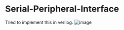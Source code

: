 # Serial-Peripheral-Interface
Tried to implement this in verilog.
![image](https://github.com/user-attachments/assets/affe459f-041f-4faa-8abf-e099f5722ce0)
